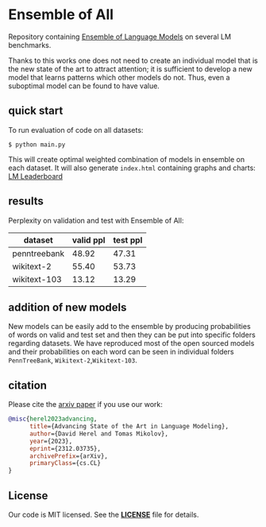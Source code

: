 
# Ensemble of All

Repository containing [Ensemble of Language Models](https://arxiv.org/abs/2312.03735) on several LM benchmarks.

Thanks to this works one does not need to create an individual model that is the new state of the art to attract attention; it is sufficient to develop a new model that learns patterns which other models do not. Thus, even a suboptimal model can be found to have value.

## quick start

To run evaluation of code on all datasets:

```
$ python main.py
```

This will create optimal weighted combination of models in ensemble on each dataset. It will also generate `index.html` containing graphs and charts:
[LM Leaderboard](https://davidherel.com/sota_lm/)


[//]: # (It will also update `README.md` with the newest results.)

## results

Perplexity on validation and test with Ensemble of All:

| dataset      | valid ppl | test ppl |
|--------------|-----------|----------|
| penntreebank | 48.92     | 47.31    |
| wikitext-2   | 55.40     | 53.73    |
| wikitext-103 | 13.12     | 13.29    |

## addition of new models
New models can be easily add to the ensemble by producing probabilities of words on valid and test set and then they can be put into specific folders regarding datasets. We have reproduced most of the open sourced models and their probabilities on each word can be seen in individual folders `PennTreeBank`, `Wikitext-2`,`Wikitext-103`.

## citation

Please cite the [arxiv paper](https://arxiv.org/abs/2312.03735) if you use our work:

```bibtex
@misc{herel2023advancing,
      title={Advancing State of the Art in Language Modeling}, 
      author={David Herel and Tomas Mikolov},
      year={2023},
      eprint={2312.03735},
      archivePrefix={arXiv},
      primaryClass={cs.CL}
}

```

## License
Our code is MIT licensed. See the **[LICENSE](https://github.com/DavidHerel/sota_lm/blob/main/LICENSE)** file for details.
